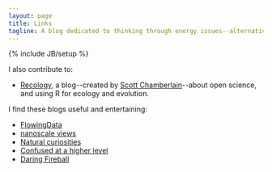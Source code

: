 ```yaml
---
layout: page
title: Links
tagline: A blog dedicated to thinking through energy issues--alternative and traditional.
---
```

{% include JB/setup %}

I also contribute to:  

<div>
<ul>
<li><a href="http://schamberlain.github.com/">Recology</a>, a blog--created by 
<a href="http://schamberlain.github.com/scott/">Scott Chamberlain</a>--about open science, and using R for ecology and evolution.</li>
</ul>

I find these blogs useful and entertaining:
<ul>
<li><a href="http://flowingdata.com/">FlowingData</a></li>
<li><a href="http://nanoscale.blogspot.com/">nanoscale views</a></li>
<li><a href="http://bblonder.wordpress.com">Natural curiosities</a></li>
<li><a href="http://arjendu.wordpress.com">Confused at a higher level</a></li>
<li><a href="http://daringfireball.net">Daring Fireball</a></li>
</ul>
</div>